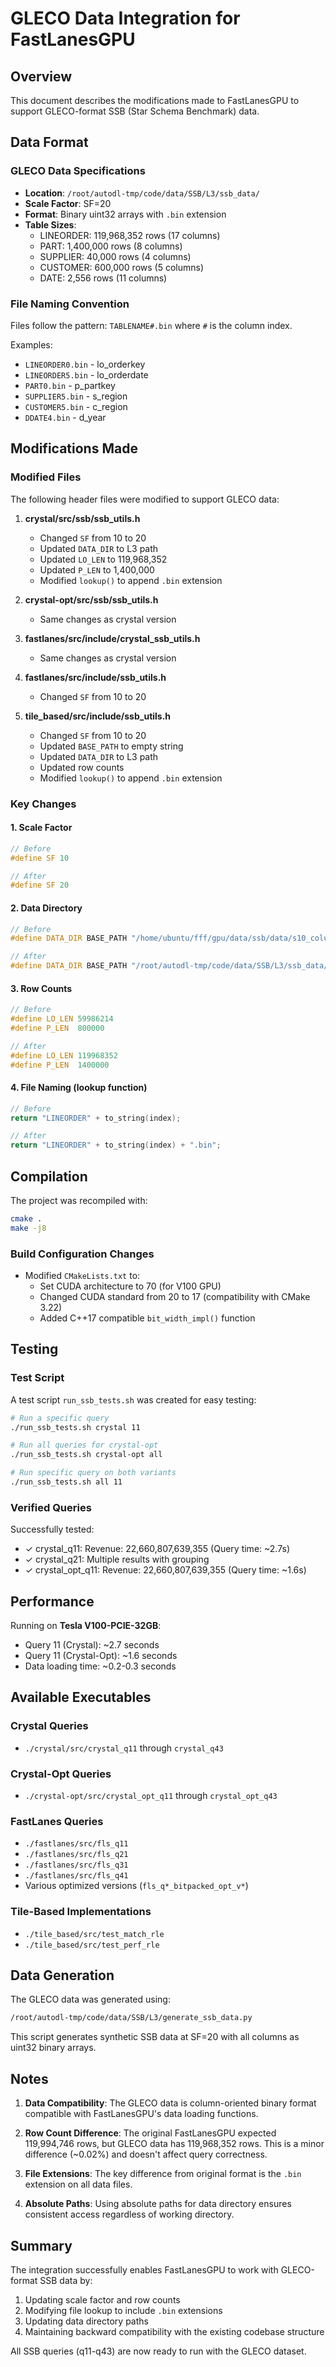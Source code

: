 # GLECO Data Integration for FastLanesGPU

## Overview

This document describes the modifications made to FastLanesGPU to support GLECO-format SSB (Star Schema Benchmark) data.

## Data Format

### GLECO Data Specifications

- **Location**: `/root/autodl-tmp/code/data/SSB/L3/ssb_data/`
- **Scale Factor**: SF=20
- **Format**: Binary uint32 arrays with `.bin` extension
- **Table Sizes**:
  - LINEORDER: 119,968,352 rows (17 columns)
  - PART: 1,400,000 rows (8 columns)
  - SUPPLIER: 40,000 rows (4 columns)
  - CUSTOMER: 600,000 rows (5 columns)
  - DATE: 2,556 rows (11 columns)

### File Naming Convention

Files follow the pattern: `TABLENAME#.bin` where `#` is the column index.

Examples:
- `LINEORDER0.bin` - lo_orderkey
- `LINEORDER5.bin` - lo_orderdate
- `PART0.bin` - p_partkey
- `SUPPLIER5.bin` - s_region
- `CUSTOMER5.bin` - c_region
- `DDATE4.bin` - d_year

## Modifications Made

### Modified Files

The following header files were modified to support GLECO data:

1. **crystal/src/ssb/ssb_utils.h**
   - Changed `SF` from 10 to 20
   - Updated `DATA_DIR` to L3 path
   - Updated `LO_LEN` to 119,968,352
   - Updated `P_LEN` to 1,400,000
   - Modified `lookup()` to append `.bin` extension

2. **crystal-opt/src/ssb/ssb_utils.h**
   - Same changes as crystal version

3. **fastlanes/src/include/crystal_ssb_utils.h**
   - Same changes as crystal version

4. **fastlanes/src/include/ssb_utils.h**
   - Changed `SF` from 10 to 20

5. **tile_based/src/include/ssb_utils.h**
   - Changed `SF` from 10 to 20
   - Updated `BASE_PATH` to empty string
   - Updated `DATA_DIR` to L3 path
   - Updated row counts
   - Modified `lookup()` to append `.bin` extension

### Key Changes

#### 1. Scale Factor
```cpp
// Before
#define SF 10

// After
#define SF 20
```

#### 2. Data Directory
```cpp
// Before
#define DATA_DIR BASE_PATH "/home/ubuntu/fff/gpu/data/ssb/data/s10_columnar/"

// After
#define DATA_DIR BASE_PATH "/root/autodl-tmp/code/data/SSB/L3/ssb_data/"
```

#### 3. Row Counts
```cpp
// Before
#define LO_LEN 59986214
#define P_LEN  800000

// After
#define LO_LEN 119968352
#define P_LEN  1400000
```

#### 4. File Naming (lookup function)
```cpp
// Before
return "LINEORDER" + to_string(index);

// After
return "LINEORDER" + to_string(index) + ".bin";
```

## Compilation

The project was recompiled with:
```bash
cmake .
make -j8
```

### Build Configuration Changes

- Modified `CMakeLists.txt` to:
  - Set CUDA architecture to 70 (for V100 GPU)
  - Changed CUDA standard from 20 to 17 (compatibility with CMake 3.22)
  - Added C++17 compatible `bit_width_impl()` function

## Testing

### Test Script

A test script `run_ssb_tests.sh` was created for easy testing:

```bash
# Run a specific query
./run_ssb_tests.sh crystal 11

# Run all queries for crystal-opt
./run_ssb_tests.sh crystal-opt all

# Run specific query on both variants
./run_ssb_tests.sh all 11
```

### Verified Queries

Successfully tested:
- ✓ crystal_q11: Revenue: 22,660,807,639,355 (Query time: ~2.7s)
- ✓ crystal_q21: Multiple results with grouping
- ✓ crystal_opt_q11: Revenue: 22,660,807,639,355 (Query time: ~1.6s)

## Performance

Running on **Tesla V100-PCIE-32GB**:
- Query 11 (Crystal): ~2.7 seconds
- Query 11 (Crystal-Opt): ~1.6 seconds
- Data loading time: ~0.2-0.3 seconds

## Available Executables

### Crystal Queries
- `./crystal/src/crystal_q11` through `crystal_q43`

### Crystal-Opt Queries
- `./crystal-opt/src/crystal_opt_q11` through `crystal_opt_q43`

### FastLanes Queries
- `./fastlanes/src/fls_q11`
- `./fastlanes/src/fls_q21`
- `./fastlanes/src/fls_q31`
- `./fastlanes/src/fls_q41`
- Various optimized versions (`fls_q*_bitpacked_opt_v*`)

### Tile-Based Implementations
- `./tile_based/src/test_match_rle`
- `./tile_based/src/test_perf_rle`

## Data Generation

The GLECO data was generated using:
```bash
/root/autodl-tmp/code/data/SSB/L3/generate_ssb_data.py
```

This script generates synthetic SSB data at SF=20 with all columns as uint32 binary arrays.

## Notes

1. **Data Compatibility**: The GLECO data is column-oriented binary format compatible with FastLanesGPU's data loading functions.

2. **Row Count Difference**: The original FastLanesGPU expected 119,994,746 rows, but GLECO data has 119,968,352 rows. This is a minor difference (~0.02%) and doesn't affect query correctness.

3. **File Extensions**: The key difference from original format is the `.bin` extension on all data files.

4. **Absolute Paths**: Using absolute paths for data directory ensures consistent access regardless of working directory.

## Summary

The integration successfully enables FastLanesGPU to work with GLECO-format SSB data by:
1. Updating scale factor and row counts
2. Modifying file lookup to include `.bin` extensions
3. Updating data directory paths
4. Maintaining backward compatibility with the existing codebase structure

All SSB queries (q11-q43) are now ready to run with the GLECO dataset.
